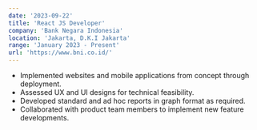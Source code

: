 ```yaml
---
date: '2023-09-22'
title: 'React JS Developer'
company: 'Bank Negara Indonesia'
location: 'Jakarta, D.K.I Jakarta'
range: 'January 2023 - Present'
url: 'https://www.bni.co.id/'
---
```


- Implemented websites and mobile applications from concept through deployment.
- Assessed UX and UI designs for technical feasibility.
- Developed standard and ad hoc reports in graph format as required.
- Collaborated with product team members to implement new feature developments.
